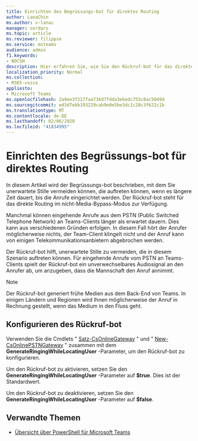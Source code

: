 ```yaml
---
title: Einrichten des Begrüssungs-bot für direktes Routing
author: LanaChin
ms.author: v-lanac
manager: serdars
ms.topic: article
ms.reviewer: filippse
ms.service: msteams
audience: admin
f1.keywords:
- NOCSH
description: Hier erfahren Sie, wie Sie den Rückruf-bot für das direkte Routing verwenden, um unerwartete Stille zu verhindern, die auftreten können, wenn ein Anruf eingerichtet wird.
localization_priority: Normal
ms.collection:
- M365-voice
appliesto:
- Microsoft Teams
ms.openlocfilehash: 2a9ee3f227faa736d7fdda3ebedc755c8ac5049d
ms.sourcegitcommit: ed3d7ebb193229cab9e0e5be3dc1c28c3f622c1b
ms.translationtype: MT
ms.contentlocale: de-DE
ms.lasthandoff: 02/06/2020
ms.locfileid: "41834995"
---
```

# <a name="set-up-the-ringback-bot-for-direct-routing"></a>Einrichten des Begrüssungs-bot für direktes Routing

In diesem Artikel wird der Begrüssungs-bot beschrieben, mit dem Sie unerwartete Stille vermeiden können, die auftreten können, wenn es längere Zeit dauert, bis die Anrufe eingerichtet werden. Der Rückruf-bot steht für das direkte Routing im nicht-Media-Bypass-Modus zur Verfügung.

Manchmal können eingehende Anrufe aus dem PSTN (Public Switched Telephone Network) an Teams-Clients länger als erwartet dauern. Dies kann aus verschiedenen Gründen erfolgen. In diesem Fall hört der Anrufer möglicherweise nichts, der Team-Client klingelt nicht und der Anruf kann von einigen Telekommunikationsanbietern abgebrochen werden.

Der Rückruf-bot hilft, unerwartete Stille zu vermeiden, die in diesem Szenario auftreten können. Für eingehende Anrufe vom PSTN an Teams-Clients spielt der Rückruf-bot ein unverwechselbares Audiosignal an den Anrufer ab, um anzugeben, dass die Mannschaft den Anruf annimmt.

> [!NOTE]
> Der Rückruf-bot generiert frühe Medien aus dem Back-End von Teams. In einigen Ländern und Regionen wird Ihnen möglicherweise der Anruf in Rechnung gestellt, wenn das Medium in den Fluss geht.

## <a name="configure-the-ringback-bot"></a>Konfigurieren des Rückruf-bot

Verwenden Sie die Cmdlets " [Satz-CsOnlineGateway](https://docs.microsoft.com/powershell/module/skype/set-csonlinepstngateway) " und " [New-CsOnlinePSTNGateway](https://docs.microsoft.com/powershell/module/skype/new-csonlinepstngateway) " zusammen mit dem **GenerateRingingWhileLocatingUser** -Parameter, um den Rückruf-bot zu konfigurieren.

Um den Rückruf-bot zu aktivieren, setzen Sie den **GenerateRingingWhileLocatingUser** -Parameter auf **$true**. Dies ist der Standardwert. 

Um den Rückruf-bot zu deaktivieren, setzen Sie den **GenerateRingingWhileLocatingUser** -Parameter auf **$false**. 

## <a name="related-topics"></a>Verwandte Themen

- [Übersicht über PowerShell für Microsoft Teams](teams-powershell-overview.md)